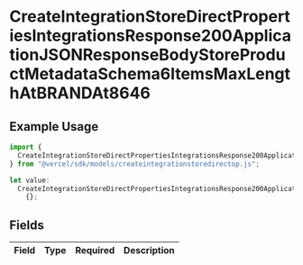 # CreateIntegrationStoreDirectPropertiesIntegrationsResponse200ApplicationJSONResponseBodyStoreProductMetadataSchema6ItemsMaxLengthAtBRANDAt8646

## Example Usage

```typescript
import {
  CreateIntegrationStoreDirectPropertiesIntegrationsResponse200ApplicationJSONResponseBodyStoreProductMetadataSchema6ItemsMaxLengthAtBRANDAt8646,
} from "@vercel/sdk/models/createintegrationstoredirectop.js";

let value:
  CreateIntegrationStoreDirectPropertiesIntegrationsResponse200ApplicationJSONResponseBodyStoreProductMetadataSchema6ItemsMaxLengthAtBRANDAt8646 =
    {};
```

## Fields

| Field       | Type        | Required    | Description |
| ----------- | ----------- | ----------- | ----------- |